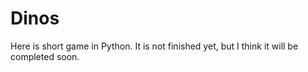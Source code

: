 # Dinos
Here is short game in Python. It is not finished yet, but I think it will be completed soon.
